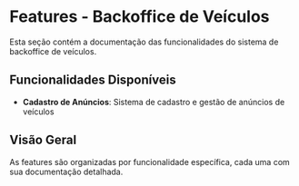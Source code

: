 # Features - Backoffice de Veículos

Esta seção contém a documentação das funcionalidades do sistema de backoffice de veículos.

## Funcionalidades Disponíveis

- **Cadastro de Anúncios**: Sistema de cadastro e gestão de anúncios de veículos

## Visão Geral

As features são organizadas por funcionalidade específica, cada uma com sua documentação detalhada.
